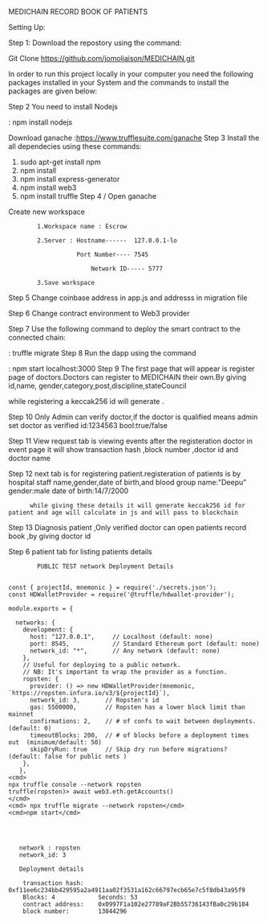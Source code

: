 MEDICHAIN
RECORD BOOK OF PATIENTS

Setting Up:

Step 1: Download the repostory using the command:

Git Clone https://github.com/jomoljaison/MEDICHAIN.git

In order to run this project locally in your computer you need the following packages installed in your System and the commands to install the packages are given below:

Step 2 You need to install Nodejs

<command> : npm install nodejs

 Download ganache :https://www.trufflesuite.com/ganache
Step 3 Install the all dependecies using these commands:

1. sudo apt-get install npm
2. npm install
3. npm install express-generator
4. npm install web3
5. npm install truffle
Step 4 / Open ganache

Create new workspace

			1.Workspace name : Escrow

			2.Server : Hostname------  127.0.0.1-lo

		      		   Port Number---- 7545

		            	   Network ID----- 5777
					   
			3.Save workspace
Step 5 Change coinbase address in app.js and addresss in migration file

Step 6 Change contract environment to Web3 provider

Step 7 Use the following command to deploy the smart contract to the connected chain:

   <command> : truffle migrate
Step 8 Run the dapp using the command

   <command> :  npm start  localhost:3000
Step 9 The first page that will appear is register page of doctors.Doctors can register to MEDICHAIN their own.By giving id,name, gender,category,post,discipline,stateCouncil

while registering a keccak256 id will generate .

Step 10 Only Admin can verify doctor,if the doctor is qualified means admin set doctor as verified id:1234563 bool:true/false

Step 11 View request tab is viewing events after the registeration doctor in event page it will show transaction hash ,block number ,doctor id and doctor name

Step 12 next tab is for registering patient.registeration of patients is by hospital staff name,gender,date of birth,and blood group name:"Deepu" gender:male date of birth:14/7/2000

          while giving these details it will generate keccak256 id for patient and age will calculate in js and will pass to blockchain       
Step 13 Diagnosis patient ,Only verified doctor can open patients record book ,by giving doctor id

Step 6 patient tab for listing patients details



			PUBLIC TEST network Deployment Details
```````Change truffle config file 

const { projectId, mnemonic } = require('./secrets.json');
const HDWalletProvider = require('@truffle/hdwallet-provider');

module.exports = {

  networks: {
    development: {
      host: "127.0.0.1",     // Localhost (default: none)
      port: 8545,            // Standard Ethereum port (default: none)
      network_id: "*",       // Any network (default: none)
    },
    // Useful for deploying to a public network.
    // NB: It's important to wrap the provider as a function.
    ropsten: {
      provider: () => new HDWalletProvider(mnemonic, `https://ropsten.infura.io/v3/${projectId}`),
      network_id: 3,       // Ropsten's id
      gas: 5500000,        // Ropsten has a lower block limit than mainnet
      confirmations: 2,    // # of confs to wait between deployments. (default: 0)
      timeoutBlocks: 200,  // # of blocks before a deployment times out  (minimum/default: 50)
      skipDryRun: true     // Skip dry run before migrations? (default: false for public nets )
    },
   },
<cmd>
npx truffle console --network ropsten
truffle(ropsten)> await web3.eth.getAccounts()
</cmd>
<cmd> npx truffle migrate --network ropsten</cmd>
<cmd>npm start</cmd>




   network : ropsten
   network_id: 3
   
   Deployment details
   
    transaction hash:    0xf11ee6c234bb429595a2a4911aa02f3531a162c66797ecb65e7c5f8db43a95f9
    Blocks: 4            Seconds: 53
    contract address:    0x0997F1a102e27789aF2Bb55736143fBa0c29b184
    block number:        13044296
